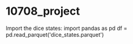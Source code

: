 # 10708_project

Import the dice states:
  import pandas as pd
  df = pd.read_parquet('dice_states.parquet')
